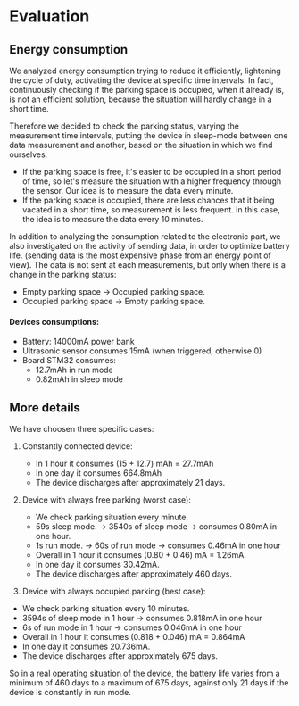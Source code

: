 # Evaluation

## Energy consumption

We analyzed energy consumption trying to reduce it efficiently, lightening the cycle of duty, activating the device at specific time intervals. In fact, continuously checking if the parking space is occupied, when it already is, is not an efficient solution, because  the situation will hardly change in a short time.

Therefore we decided to check the parking status, varying the measurement time intervals, putting the device in sleep-mode between one data measurement and another, based on the situation in which we find ourselves:
- If the parking space is free, it's easier to be occupied in a short period of time, so let's measure the situation with a higher frequency                           through the sensor.
  Our idea is to measure the data every minute.
- If the parking space is occupied, there are less chances that it being vacated in a short time, so measurement is less frequent.
In this case, the idea is to measure the data every 10 minutes.

In addition to analyzing the consumption related to the electronic part, we also investigated on the activity of sending data, in order to optimize battery life. (sending data is the most expensive phase from an energy point of view). The data is not sent at each measurements, but only when there is a change in the parking status:
- Empty parking space -> Occupied parking space.
- Occupied parking space -> Empty parking space.

#### Devices consumptions:
- Battery: 14000mA power bank
- Ultrasonic sensor consumes 15mA (when triggered, otherwise 0)
- Board STM32 consumes:
    - 12.7mAh in run mode
    - 0.82mAh in sleep mode

## More details

We have choosen three specific cases:

1) Constantly connected device:
   - In 1 hour it consumes (15 + 12.7) mAh = 27.7mAh
   - In one day it consumes 664.8mAh
   - The device discharges after approximately 21 days.

2) Device with always free parking (worst case):
   - We check parking situation every minute.
   - 59s sleep mode. -> 3540s of sleep mode -> consumes 0.80mA in one hour.
   - 1s run mode. -> 60s of run mode -> consumes 0.46mA in one hour
   - Overall in 1 hour it consumes (0.80 + 0.46) mA = 1.26mA.
   - In one day it consumes 30.42mA.
   - The device discharges after approximately 460 days.

3)  Device with always occupied parking (best case):
   - We check parking situation every 10 minutes.
   - 3594s of sleep mode in 1 hour -> consumes 0.818mA in one hour
   - 6s of run mode in 1 hour -> consumes 0.046mA in one hour
   - Overall in 1 hour it consumes (0.818 + 0.046) mA = 0.864mA
   - In one day it consumes 20.736mA.
   - The device discharges after approximately 675 days.

So in a real operating situation of the device, the battery life varies from a minimum of 460 days to a maximum of 675 days, against only 21 days if the device is constantly in run mode.





